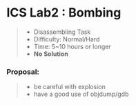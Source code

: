# ICS Lab2 : Bombing

> * Disassembling Task
> * Difficulty: Normal/Hard
> * Time: 5~10 hours or longer
> * **No Solution**

### Proposal:

> * be careful with explosion
> * have a good use of objdump/gdb